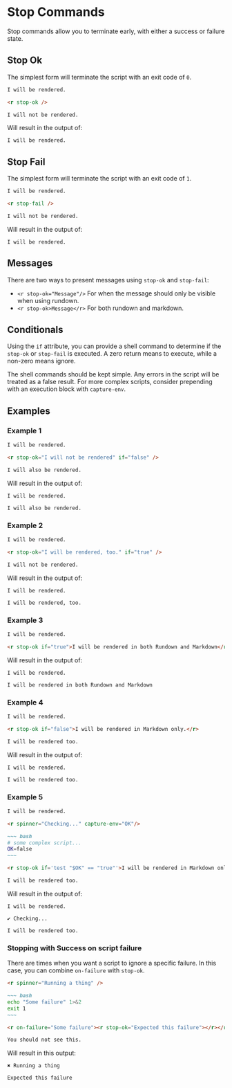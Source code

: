 # Stop Commands

Stop commands allow you to terminate early, with either a success or failure state.

## Stop Ok <r section="ok" />

The simplest form will terminate the script with an exit code of `0`.

``` markdown
I will be rendered.

<r stop-ok />

I will not be rendered.
```

Will result in the output of:

``` expected
I will be rendered.
```

## Stop Fail <r section="fail" />

The simplest form will terminate the script with an exit code of `1`.

``` markdown
I will be rendered.

<r stop-fail />

I will not be rendered.
```

Will result in the output of:

``` expected-err
I will be rendered.
```

## Messages

There are two ways to present messages using `stop-ok` and `stop-fail`:

* `<r stop-ok="Message"/>` For when the message should only be visible when using rundown.
* `<r stop-ok>Message</r>` For both rundown and markdown.

## Conditionals

Using the `if` attribute, you can provide a shell command to determine if the `stop-ok` or `stop-fail` is executed. A zero return means to execute, while a non-zero means ignore.

The shell commands should be kept simple. Any errors in the script will be treated as a false result. For more complex scripts, consider prepending with an execution block with `capture-env`.

## Examples

### Example 1 <r section="ex1" />

``` markdown
I will be rendered.

<r stop-ok="I will not be rendered" if="false" />

I will also be rendered.
```

Will result in the output of:

``` expected
I will be rendered.

I will also be rendered.
```

### Example 2 <r section="ex2" />

``` markdown
I will be rendered.

<r stop-ok="I will be rendered, too." if="true" />

I will not be rendered.
```

Will result in the output of:

``` expected
I will be rendered.

I will be rendered, too.
```

### Example 3 <r section="ex3" />

``` markdown
I will be rendered.

<r stop-ok if="true">I will be rendered in both Rundown and Markdown</r>
```

Will result in the output of:

``` expected
I will be rendered.

I will be rendered in both Rundown and Markdown
```

### Example 4 <r section="ex4" />

``` markdown
I will be rendered.

<r stop-ok if="false">I will be rendered in Markdown only.</r>

I will be rendered too.
```

Will result in the output of:

``` expected
I will be rendered.

I will be rendered too.
```

### Example 5 <r section="ex5" />

``` markdown
I will be rendered.

<r spinner="Checking..." capture-env="OK"/>

~~~ bash
# some complex script...
OK=false
~~~

<r stop-ok if='test "$OK" == "true"'>I will be rendered in Markdown only.</r>

I will be rendered too.
```

Will result in the output of:

``` expected
I will be rendered.

✔ Checking...

I will be rendered too.
```

### Stopping with Success on script failure <r section="ex6" />

There are times when you want a script to ignore a specific failure. In this case, you can combine `on-failure` with `stop-ok`.

``` markdown
<r spinner="Running a thing" />

~~~ bash
echo "Some failure" 1>&2
exit 1
~~~

<r on-failure="Some failure"><r stop-ok="Expected this failure"></r></r>

You should not see this.
```

Will result in this output:

``` expected
✖ Running a thing

Expected this failure
```
